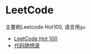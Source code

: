 # LeetCode
主要刷Leetcode Hot100, 语言用`go`

- [LeetCode Hot 100](https://leetcode.cn/studyplan/top-100-liked/)
- [代码随想录](https://programmercarl.com/)
